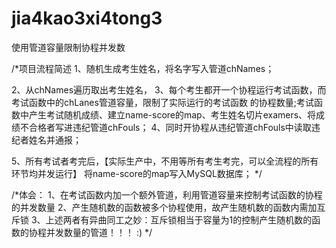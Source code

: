 # jia4kao3xi4tong3
使用管道容量限制协程并发数

/*项目流程简述
1、随机生成考生姓名，将名字写入管道chNames；

2、从chNames遍历取出考生姓名，
3、每个考生都开一个协程运行考试函数，而考试函数中的chLanes管道容量，限制了实际运行的考试函数
的协程数量;考试函数中产生考试随机成绩、建立name-score的map、考生姓名切片examers、将成绩不合格者写进违纪管道chFouls；
4、同时开协程从违纪管道chFouls中读取违纪者姓名并通报；

5、所有考试者考完后，【实际生产中，不用等所有考生考完，可以全流程的所有环节均并发运行】
将name-score的map写入MySQL数据库；
*/

/*体会：
1、在考试函数内加一个额外管道，利用管道容量来控制考试函数的协程的并发数量
2、产生随机数的函数被多个协程使用，故产生随机数的函数内需加互斥锁
3、上述两者有异曲同工之妙：互斥锁相当于容量为1的控制产生随机数的函数的协程并发数量的管道！！！ :)
*/
